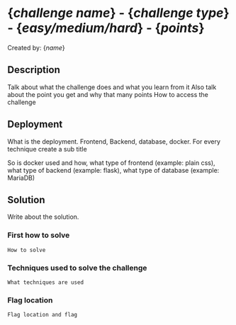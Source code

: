 # {*challenge name*} - {*challenge type*} - {*easy/medium/hard*} - {*points*}
Created by: {*name*}

## Description

Talk about what the challenge does and what you learn from it
Also talk about the point you get and why that many points
How to access the challenge



## Deployment

What is the deployment. Frontend, Backend, database, docker.
For every technique create a sub title

So is docker used and how,
what type of frontend (example: plain css), 
what type of backend (example: flask),
what type of database (example: MariaDB)




## Solution

Write about the solution. 

### First how to solve
    How to solve
### Techniques used to solve the challenge
    What techniques are used
### Flag location
    Flag location and flag